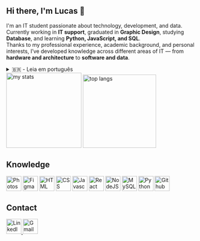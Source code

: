 ## Hi there, I'm Lucas 👋

I'm an IT student passionate about technology, development, and data.  
Currently working in **IT support**, graduated in **Graphic Design**, studying **Database**, and learning **Python, JavaScript, and SQL**.  
Thanks to my professional experience, academic background, and personal interests, I’ve developed knowledge across different areas of IT — from **hardware and architecture** to **software and data**.

<details>
<summary>🇧🇷 - Leia em português</summary>
  👋 Olá, eu sou o Lucas  

  Sou estudante de TI, apaixonado por tecnologia, desenvolvimento e dados.  
  Atualmente trabalho com **suporte em TI**, sou graduado em **Design Gráfico**, curso **Banco de Dados** e estudo **Python, JavaScript e SQL**.  
  Graças à minha experiência profissional, minha formação e meus interesses pessoais, desenvolvi conhecimentos em diversas áreas da TI — desde **hardware e arquitetura** até **softwares e dados**.  
</details>

<div align="left">
  <img alt="my stats" height="200px" src="https://github-readme-stats.vercel.app/api?username=lhmontech&show_icons=true&rank_icon=github&theme=transparent"/>
  <img alt="top langs" height="195px" src="https://github-readme-stats.vercel.app/api/top-langs/?username=lhmontech&layout=donut&theme=transparent"/>
</div>

## Knowledge
<div align="left">  
  <img alt="Photoshop" height="40" src="https://cdn.jsdelivr.net/gh/devicons/devicon@latest/icons/photoshop/photoshop-original.svg" /> 
  <img alt="Figma" height="40" src="https://cdn.jsdelivr.net/gh/devicons/devicon@latest/icons/figma/figma-original.svg" />  
  <img alt="HTML" height="40" src="https://cdn.jsdelivr.net/gh/devicons/devicon@latest/icons/html5/html5-original.svg" />
  <img alt="CSS" height="40" src="https://cdn.jsdelivr.net/gh/devicons/devicon@latest/icons/css3/css3-original.svg" />
  <img alt="Javascript" height="40" src="https://cdn.jsdelivr.net/gh/devicons/devicon@latest/icons/javascript/javascript-original.svg" />
  <img alt="React" height="40" src="https://cdn.jsdelivr.net/gh/devicons/devicon@latest/icons/react/react-original.svg" />
  <img alt="NodeJS" height="40" src="https://cdn.jsdelivr.net/gh/devicons/devicon@latest/icons/nodejs/nodejs-original.svg" />         
  <img alt="MySQL" height="40" src="https://cdn.jsdelivr.net/gh/devicons/devicon@latest/icons/mysql/mysql-original.svg" />  
  <img alt="Python" height="40" src="https://cdn.jsdelivr.net/gh/devicons/devicon@latest/icons/python/python-original.svg" />
  <img alt="Github" height="40" src="https://cdn.jsdelivr.net/gh/devicons/devicon@latest/icons/github/github-original.svg" />        
</div>          

## Contact
<div align="left">
  <a href="https://www.linkedin.com/in/lucas-henrique-monteiro-55101a365/?locale=en_US" target="_blank">
    <img alt="LinkedIn" height="40" src="https://cdn.jsdelivr.net/gh/devicons/devicon@latest/icons/linkedin/linkedin-original.svg" />    
  </a>
  <a href="lhmonteiro.ti@gmail.com" target="_blank">
    <img alt="Gmail" height="40" src="https://raw.githubusercontent.com/maurodesouza/profile-readme-generator/master/src/assets/icons/social/gmail/default.svg" />    
  </a>  
</div>
          
